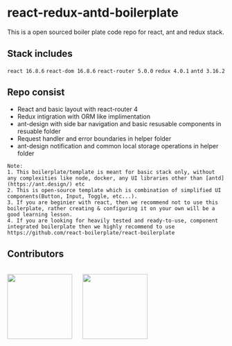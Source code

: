 # react-redux-antd-boilerplate
This is a open sourced boiler plate code repo for react, ant and redux stack.

## Stack includes
`react 16.8.6`
`react-dom 16.8.6`
`react-router 5.0.0`
`redux 4.0.1`
`antd 3.16.2`

## Repo consist
  * React and basic layout with react-router 4
  * Redux intigration with ORM like implimentation
  * ant-design with side bar navigation and basic resusable components in resuable folder
  * Request handler and error boundaries in helper folder
  * ant-design notification and common local storage operations in helper folder
  
 `Note:`<br/>
 `1. This boilerplate/template is meant for basic stack only, without any complexities like node, docker, any UI libraries other than [antd](https://ant.design/) etc`<br/>
 `2. This is open-source template which is combination of simplified UI components(Button, Input, Toggle, etc...).`<br/>
`3. If you are beginier with react, then we recommend not to use this boilerplate, rather creating & configuring it on your own will be a good learning lesson.`<br/>
`4. If you are looking for heavily tested and ready-to-use, component integrated boilerplate then we highly recommend to use https://github.com/react-boilerplate/react-boilerplate`
<br/>

## Contributors
<br/>
<span style="display: inline-block">
 <a alt='Suhas More' href='https://github.com/Suhas010/'><img width=150 height=150 src="https://avatars1.githubusercontent.com/u/8597576?s=400&v=4">
 </a>
</span>
<span style="display: inline-block; margin-left:20px">
 <a alt='Ajit Fawade' href='https://github.com/ajitfawade'><img width=150 height=150 src="https://avatars0.githubusercontent.com/u/16475300?s=460&v=4">
 </a>
 </span>

